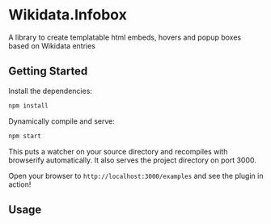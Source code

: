 Wikidata.Infobox
========================

A library to create templatable html embeds, hovers and popup boxes based on Wikidata entries


## Getting Started

Install the dependencies:

```sh
npm install
```

Dynamically compile and serve:

```sh
npm start
```

This puts a watcher on your source directory and recompiles with browserify automatically. It also serves the project directory on port 3000.

Open your browser to `http://localhost:3000/examples` and see the plugin in action!

## Usage
